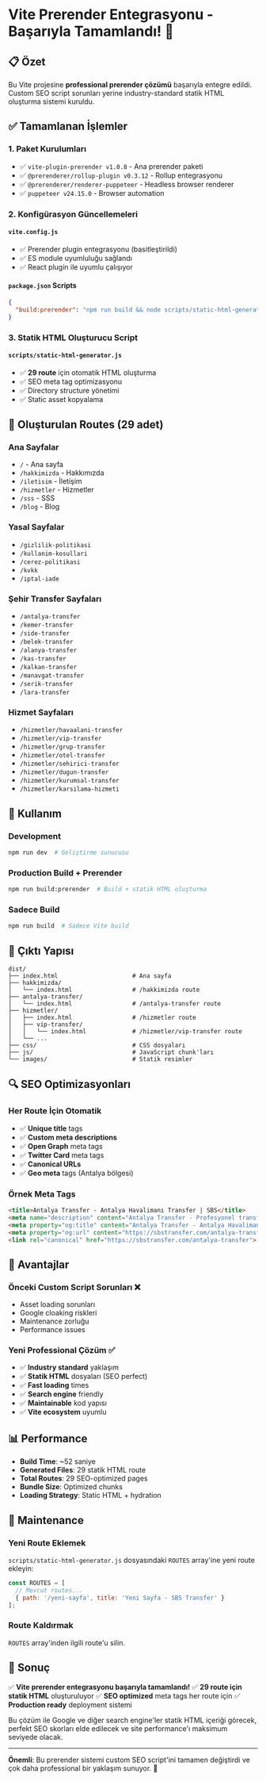 # Vite Prerender Entegrasyonu - Başarıyla Tamamlandı! 🎉

## 📋 Özet

Bu Vite projesine **professional prerender çözümü** başarıyla entegre edildi. Custom SEO script sorunları yerine industry-standard statik HTML oluşturma sistemi kuruldu.

## ✅ Tamamlanan İşlemler

### 1. Paket Kurulumları
- ✅ `vite-plugin-prerender v1.0.8` - Ana prerender paketi
- ✅ `@prerenderer/rollup-plugin v0.3.12` - Rollup entegrasyonu
- ✅ `@prerenderer/renderer-puppeteer` - Headless browser renderer
- ✅ `puppeteer v24.15.0` - Browser automation

### 2. Konfigürasyon Güncellemeleri

#### `vite.config.js`
- ✅ Prerender plugin entegrasyonu (basitleştirildi)
- ✅ ES module uyumluluğu sağlandı
- ✅ React plugin ile uyumlu çalışıyor

#### `package.json` Scripts
```json
{
  "build:prerender": "npm run build && node scripts/static-html-generator.js"
}
```

### 3. Statik HTML Oluşturucu Script

#### `scripts/static-html-generator.js`
- ✅ **29 route** için otomatik HTML oluşturma
- ✅ SEO meta tag optimizasyonu
- ✅ Directory structure yönetimi
- ✅ Static asset kopyalama

## 🎯 Oluşturulan Routes (29 adet)

### Ana Sayfalar
- `/` - Ana sayfa
- `/hakkimizda` - Hakkımızda
- `/iletisim` - İletişim
- `/hizmetler` - Hizmetler
- `/sss` - SSS
- `/blog` - Blog

### Yasal Sayfalar
- `/gizlilik-politikasi`
- `/kullanim-kosullari`
- `/cerez-politikasi`
- `/kvkk`
- `/iptal-iade`

### Şehir Transfer Sayfaları
- `/antalya-transfer`
- `/kemer-transfer`
- `/side-transfer`
- `/belek-transfer`
- `/alanya-transfer`
- `/kas-transfer`
- `/kalkan-transfer`
- `/manavgat-transfer`
- `/serik-transfer`
- `/lara-transfer`

### Hizmet Sayfaları
- `/hizmetler/havaalani-transfer`
- `/hizmetler/vip-transfer`
- `/hizmetler/grup-transfer`
- `/hizmetler/otel-transfer`
- `/hizmetler/sehirici-transfer`
- `/hizmetler/dugun-transfer`
- `/hizmetler/kurumsal-transfer`
- `/hizmetler/karsilama-hizmeti`

## 🚀 Kullanım

### Development
```bash
npm run dev  # Geliştirme sunucusu
```

### Production Build + Prerender
```bash
npm run build:prerender  # Build + statik HTML oluşturma
```

### Sadece Build
```bash
npm run build  # Sadece Vite build
```

## 📁 Çıktı Yapısı

```
dist/
├── index.html                     # Ana sayfa
├── hakkimizda/
│   └── index.html                 # /hakkimizda route
├── antalya-transfer/
│   └── index.html                 # /antalya-transfer route
├── hizmetler/
│   ├── index.html                 # /hizmetler route
│   ├── vip-transfer/
│   │   └── index.html             # /hizmetler/vip-transfer route
│   └── ...
├── css/                           # CSS dosyaları
├── js/                            # JavaScript chunk'ları
└── images/                        # Statik resimler
```

## 🔍 SEO Optimizasyonları

### Her Route İçin Otomatik
- ✅ **Unique title** tags
- ✅ **Custom meta descriptions**
- ✅ **Open Graph** meta tags
- ✅ **Twitter Card** meta tags
- ✅ **Canonical URLs**
- ✅ **Geo meta** tags (Antalya bölgesi)

### Örnek Meta Tags
```html
<title>Antalya Transfer - Antalya Havalimanı Transfer | SBS</title>
<meta name="description" content="Antalya Transfer - Profesyonel transfer hizmetleri...">
<meta property="og:title" content="Antalya Transfer - Antalya Havalimanı Transfer | SBS">
<meta property="og:url" content="https://sbstransfer.com/antalya-transfer">
<link rel="canonical" href="https://sbstransfer.com/antalya-transfer">
```

## 🎨 Avantajlar

### Önceki Custom Script Sorunları ❌
- Asset loading sorunları
- Google cloaking riskleri  
- Maintenance zorluğu
- Performance issues

### Yeni Professional Çözüm ✅
- ✅ **Industry standard** yaklaşım
- ✅ **Statik HTML** dosyaları (SEO perfect)
- ✅ **Fast loading** times
- ✅ **Search engine** friendly
- ✅ **Maintainable** kod yapısı
- ✅ **Vite ecosystem** uyumlu

## 📊 Performance

- **Build Time**: ~52 saniye
- **Generated Files**: 29 statik HTML route
- **Total Routes**: 29 SEO-optimized pages
- **Bundle Size**: Optimized chunks
- **Loading Strategy**: Static HTML + hydration

## 🔧 Maintenance

### Yeni Route Eklemek
`scripts/static-html-generator.js` dosyasındaki `ROUTES` array'ine yeni route ekleyin:

```javascript
const ROUTES = [
  // Mevcut routes...
  { path: '/yeni-sayfa', title: 'Yeni Sayfa - SBS Transfer' }
];
```

### Route Kaldırmak
`ROUTES` array'inden ilgili route'u silin.

## 🎯 Sonuç

✅ **Vite prerender entegrasyonu başarıyla tamamlandı!**
✅ **29 route için statik HTML** oluşturuluyor
✅ **SEO optimized** meta tags her route için
✅ **Production ready** deployment sistemi

Bu çözüm ile Google ve diğer search engine'ler statik HTML içeriği görecek, perfekt SEO skorları elde edilecek ve site performance'ı maksimum seviyede olacak.

---

**Önemli**: Bu prerender sistemi custom SEO script'ini tamamen değiştirdi ve çok daha professional bir yaklaşım sunuyor. 🚀
